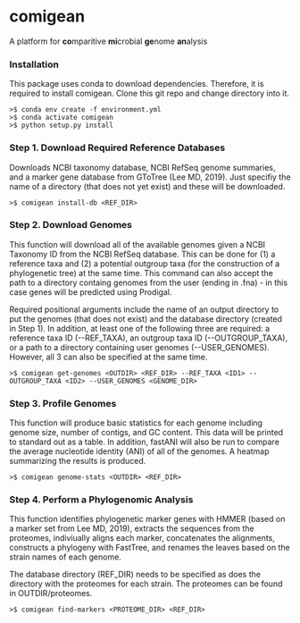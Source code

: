 # comigean 
A platform for **co**mparitive **mi**crobial **ge**nome **an**alysis

### Installation
This package uses conda to download dependencies. Therefore, it is required to install comigean. Clone this git repo and change directory into it.
```
>$ conda env create -f environment.yml
>$ conda activate comigean
>$ python setup.py install
```

### Step 1. Download Required Reference Databases
Downloads NCBI taxonomy database, NCBI RefSeq genome summaries, and a marker gene database from GToTree (Lee MD, 2019). Just specifiy the name of a directory (that does not yet exist) and these will be downloaded.
```
>$ comigean install-db <REF_DIR>
```

### Step 2. Download Genomes
This function will download all of the available genomes given a NCBI Taxonomy ID from the NCBI RefSeq database. This can be done for (1) a reference taxa and (2) a potential outgroup taxa (for the construction of a phylogenetic tree) at the same time. This command can also accept the path to a directory containg genomes from the user (ending in .fna) - in this case genes will be predicted using Prodigal.  
  
Required positional arguments include the name of an output directory to put the genomes (that does not exist) and the database directory (created in Step 1). In addition, at least one of the following three are required: a reference taxa ID (--REF_TAXA), an outgroup taxa ID (--OUTGROUP_TAXA), or a path to a directory containing user genomes (--USER_GENOMES). However, all 3 can also be specified at the same time.
```
>$ comigean get-genomes <OUTDIR> <REF_DIR> --REF_TAXA <ID1> --OUTGROUP_TAXA <ID2> --USER_GENOMES <GENOME_DIR>
```

### Step 3. Profile Genomes
This function will produce basic statistics for each genome including genome size, number of contigs, and GC content. This data will be printed to standard out as a table. In addition, fastANI will also be run to compare the average nucleotide identity (ANI) of all of the genomes. A heatmap summarizing the results is produced.
```
>$ comigean genome-stats <OUTDIR> <REF_DIR>
```

### Step 4. Perform a Phylogenomic Analysis
This function identifies phylogenetic marker genes with HMMER (based on a marker set from Lee MD, 2019), extracts the sequences from the proteomes, indiviually aligns each marker, concatenates the alignments, constructs a phylogeny with FastTree, and renames the leaves based on the strain names of each genome.  
  
The database directory (REF_DIR) needs to be specified as does the directory with the proteomes for each strain. The proteomes can be found in OUTDIR/proteomes.
```
>$ comigean find-markers <PROTEOME_DIR> <REF_DIR>
``` 

